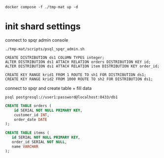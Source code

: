 ```
docker compose -f ./tmp-mat up -d
```

# init shard settings
connect to spqr admin console
```
./tmp-mat/scripts/psql_spqr_admin.sh
```

```
CREATE DISTRIBUTION ds1 COLUMN TYPES integer;
ALTER DISTRIBUTION ds1 ATTACH RELATION orders DISTRIBUTION KEY id;
ALTER DISTRIBUTION ds1 ATTACH RELATION item DISTRIBUTION KEY order_id;

CREATE KEY RANGE krid1 FROM 1 ROUTE TO sh1 FOR DISTRIBUTION ds1;
CREATE KEY RANGE krid2 FROM 1000 ROUTE TO sh2 FOR DISTRIBUTION ds1;
```

connect to spqr and create table + fill data
```
psql postgresql://user1:password@localhost:8433/db1
```

```sql
CREATE TABLE orders (
    id SERIAL NOT NULL PRIMARY KEY,
    customer_id INT,
    order_date DATE
);

CREATE TABLE items (
   id SERIAL NOT NULL PRIMARY KEY,
   order_id SERIAL NOT NULL,
   name VARCHAR
);

```